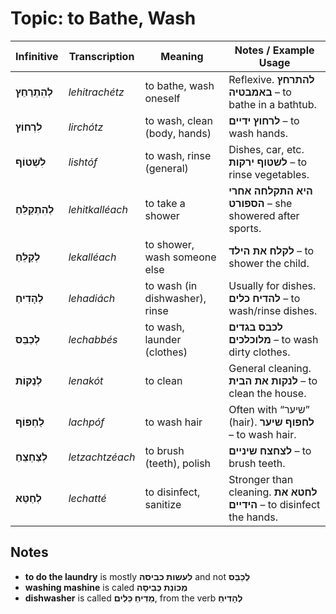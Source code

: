 # Topic: to Bathe, Wash

| **Infinitive**    | **Transcription** | **Meaning**                       | **Notes / Example Usage**    |
| ----------------- | ----------------- | --------------------------------- | --------------------------------------------------------------- |
| **לְהִתְרַחֵץ**   | *lehitrachétz*    | to bathe, wash oneself            | Reflexive. **להתרחץ באמבטיה** – to bathe in a bathtub.              |
| **לִרְחוֹץ**      | *lirchótz*        | to wash, clean (body, hands)      | **לרחוץ ידיים** – to wash hands.                          |
| **לִשְׁטוֹף**     | *lishtóf*         | to wash, rinse (general)          | Dishes, car, etc. **לשטוף ירקות** – to rinse vegetables.           |
| **לְהִתְקַלֵּחַ** | *lehitkalléach*   | to take a shower                  | **היא התקלחה אחרי הספורט** – she showered after sports.      |
| **לְקַלֵּחַ**     | *lekalléach*      | to shower, wash someone else      | **לקלח את הילד** – to shower the child.                             |
| **לְהָדִיחַ**     | *lehadiách*       | to wash (in dishwasher), rinse    | Usually for dishes. **להדיח כלים** – to wash/rinse dishes.         |
| **לְכַבֵּס**      | *lechabbés*       | to wash, launder (clothes)        | **לכבס בגדים מלוכלכים** – to wash dirty clothes.                  |
| **לְנַקּוֹת**     | *lenakót*         | to clean                          | General cleaning. **לנקות את הבית** – to clean the house.          |
| **לַחְפּוֹף**     | *lachpóf*         | to wash hair                      | Often with “שיער” (hair). **לחפוף שיער** – to wash hair.           |
| **לְצַחְצֵחַ**    | *letzachtzéach*   | to brush (teeth), polish          | **לצחצח שיניים** – to brush teeth.                                   |
| **לְחַטֵּא**      | *lechatté*        | to disinfect, sanitize            | Stronger than cleaning. **לחטא את הידיים** – to disinfect the hands. |

## Notes

- **to do the laundry** is mostly **לעשות כביסה** and not **לְכַבֵּס**
- **washing mashine** is caled **מְכוֹנַת כְּבִיסָה**
- **dishwasher** is called **מַדִיחַ כֵּלִים**, from the verb  **לְהָדִיחַ**
